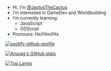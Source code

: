 - Hi, I’m [@JactusTheCactus](https://github.com/JactusTheCactus)
- I’m interested in GameDev and Worldbuilding
- I’m currently learning:
  - JavaScript
  - GDScript
- Pronouns: He/Him/His
<!--
- I’m looking to collaborate on ...
- How to reach me ...
- Fun fact: ...
-->
<p><a href="https://spotify-github-profile.kittinanx.com/api/view?uid=31obmmrliwnrnrd7sqp45hvkeaia&amp;redirect=true"><img src="https://spotify-github-profile.kittinanx.com/api/view?uid=31obmmrliwnrnrd7sqp45hvkeaia&amp;cover_image=true&amp;theme=default&amp;show_offline=true&amp;background_color=121212&amp;interchange=true&amp;bar_color_cover=true" alt="spotify-github-profile"></a></p>

<p><a href="https://github.com/anuraghazra/github-readme-stats"><img src="https://github-readme-stats.vercel.app/api?username=JactusTheCactus&amp;show_icons=true&amp;theme=dark" alt="Anurag&#39;s GitHub stats"></a></p>

<p><a href="https://github.com/anuraghazra/github-readme-stats"><img src="https://github-readme-stats.vercel.app/api/top-langs/?username=JactusTheCactus&amp;layout=compact&amp;theme=dark" alt="Top Langs"></a></p>
